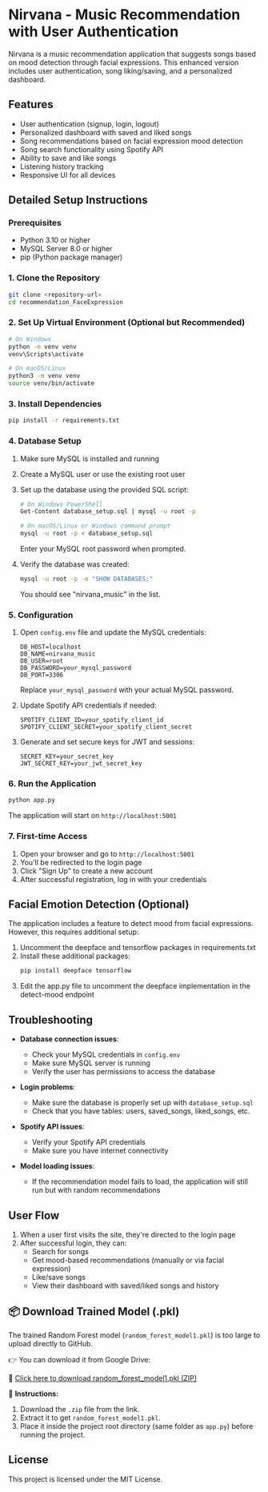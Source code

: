 # Nirvana - Music Recommendation with User Authentication

Nirvana is a music recommendation application that suggests songs based on mood detection through facial expressions. This enhanced version includes user authentication, song liking/saving, and a personalized dashboard.

## Features

- User authentication (signup, login, logout)
- Personalized dashboard with saved and liked songs
- Song recommendations based on facial expression mood detection
- Song search functionality using Spotify API
- Ability to save and like songs
- Listening history tracking
- Responsive UI for all devices

## Detailed Setup Instructions

### Prerequisites

- Python 3.10 or higher
- MySQL Server 8.0 or higher
- pip (Python package manager)

### 1. Clone the Repository

```bash
git clone <repository-url>
cd recommendation_FaceExpression
```

### 2. Set Up Virtual Environment (Optional but Recommended)

```bash
# On Windows
python -m venv venv
venv\Scripts\activate

# On macOS/Linux
python3 -m venv venv
source venv/bin/activate
```

### 3. Install Dependencies

```bash
pip install -r requirements.txt
```

### 4. Database Setup

1. Make sure MySQL is installed and running
2. Create a MySQL user or use the existing root user
3. Set up the database using the provided SQL script:

   ```bash
   # On Windows PowerShell
   Get-Content database_setup.sql | mysql -u root -p
   
   # On macOS/Linux or Windows command prompt
   mysql -u root -p < database_setup.sql
   ```

   Enter your MySQL root password when prompted.

4. Verify the database was created:

   ```bash
   mysql -u root -p -e "SHOW DATABASES;"
   ```

   You should see "nirvana_music" in the list.

### 5. Configuration

1. Open `config.env` file and update the MySQL credentials:

   ```
   DB_HOST=localhost
   DB_NAME=nirvana_music
   DB_USER=root
   DB_PASSWORD=your_mysql_password
   DB_PORT=3306
   ```

   Replace `your_mysql_password` with your actual MySQL password.

2. Update Spotify API credentials if needed:

   ```
   SPOTIFY_CLIENT_ID=your_spotify_client_id
   SPOTIFY_CLIENT_SECRET=your_spotify_client_secret
   ```

3. Generate and set secure keys for JWT and sessions:

   ```
   SECRET_KEY=your_secret_key
   JWT_SECRET_KEY=your_jwt_secret_key
   ```

### 6. Run the Application

```bash
python app.py
```

The application will start on `http://localhost:5001`

### 7. First-time Access

1. Open your browser and go to `http://localhost:5001`
2. You'll be redirected to the login page
3. Click "Sign Up" to create a new account
4. After successful registration, log in with your credentials

## Facial Emotion Detection (Optional)

The application includes a feature to detect mood from facial expressions. However, this requires additional setup:

1. Uncomment the deepface and tensorflow packages in requirements.txt
2. Install these additional packages:
   ```bash
   pip install deepface tensorflow
   ```
3. Edit the app.py file to uncomment the deepface implementation in the detect-mood endpoint

## Troubleshooting

- **Database connection issues**: 
  - Check your MySQL credentials in `config.env`
  - Make sure MySQL server is running
  - Verify the user has permissions to access the database
  
- **Login problems**: 
  - Make sure the database is properly set up with `database_setup.sql`
  - Check that you have tables: users, saved_songs, liked_songs, etc.
  
- **Spotify API issues**: 
  - Verify your Spotify API credentials
  - Make sure you have internet connectivity

- **Model loading issues**:
  - If the recommendation model fails to load, the application will still run but with random recommendations

## User Flow

1. When a user first visits the site, they're directed to the login page
2. After successful login, they can:
   - Search for songs
   - Get mood-based recommendations (manually or via facial expression)
   - Like/save songs
   - View their dashboard with saved/liked songs and history

## 📦 Download Trained Model (.pkl)

The trained Random Forest model (`random_forest_model1.pkl`) is too large to upload directly to GitHub.

👉 You can download it from Google Drive:

🔗 [Click here to download random_forest_model1.pkl (ZIP)](https://drive.google.com/uc?id=1qOc8kVBfICRKHK8LcxBEd9DKJDGTY-Gu/view?usp=drive_link)

📌 **Instructions:**
1. Download the `.zip` file from the link.
2. Extract it to get `random_forest_model1.pkl`.
3. Place it inside the project root directory (same folder as `app.py`) before running the project.


## License

This project is licensed under the MIT License. 